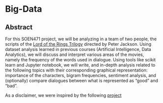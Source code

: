 # Big-Data

## Abstract

For this SOEN471 project, we will be analyzing in a team of two people, the scripts of the [Lord of the Rings Trilogy](https://en.wikipedia.org/wiki/The_Lord_of_the_Rings_(film_series)) directed by Peter Jackson. Using dataset analysis learned in previous courses (Artificial Intelligence, Data Analytics), we will discuss and interpret various areas of the movies, namely the frequency of the words used in dialogue. Using tools like scikit learn and Jupyter notebook, we will write, and in-depth analysis related to the following topics with their corresponding graphical representation: importance of the characters, bigram frequencies, sentiment analysis, and (optionally) compare dialogues between what is represented as “good” and “bad”.

As a disclaimer, we were inspired by the following [project](https://www.kaggle.com/xvivancos/analyzing-star-wars-movie-scripts/report)
